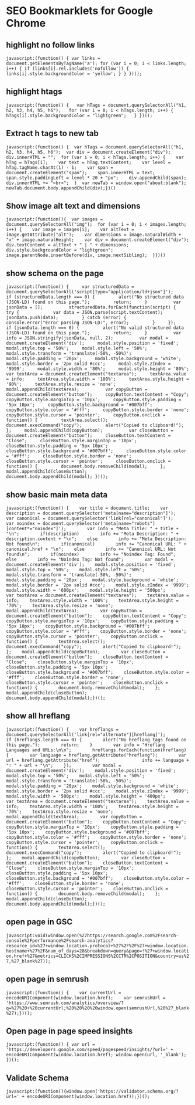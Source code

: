 # SEO Bookmarklets for Google Chrome

## highlight no follow links	
`
javascript:(function() {
    var links = document.getElementsByTagName('a');
    for (var i = 0; i < links.length; i++) {
        if (links[i].rel.includes('nofollow')) {
            links[i].style.backgroundColor = 'yellow';
        }
    }
})();
`
## highlight htags	
`
javascript:(function() {   var hTags = document.querySelectorAll("h1, h2, h3, h4, h5, h6");   for (var i = 0; i < hTags.length; i++) {     hTags[i].style.backgroundColor = "lightgreen";   } })();
`
## Extract h tags to new tab
`
javascript:(function() {  var hTags = document.querySelectorAll("h1, h2, h3, h4, h5, h6");  var div = document.createElement("div");  div.innerHTML = "";  for (var i = 0; i < hTags.length; i++) {    var hTag = hTags[i];    var text = hTag.textContent;    var level = hTag.tagName.charAt(1) - 1;    var span = document.createElement("span");    span.innerHTML = text;    span.style.paddingLeft = level * 20 + "px";    div.appendChild(span);    div.innerHTML += "<br>";  }  var newTab = window.open("about:blank");  newTab.document.body.appendChild(div);})()
`

## Show image alt text and dimensions
`
javascript:(function(){  var images = document.querySelectorAll("img");  for (var i = 0; i < images.length; i++) {    var image = images[i];    var altText = image.getAttribute("alt");    var dimensions = image.naturalWidth + "x" + image.naturalHeight;    var div = document.createElement("div");    div.textContent = altText + " | " + dimensions;    div.style.backgroundColor = "lightgreen";    image.parentNode.insertBefore(div, image.nextSibling);  }})()
`
## show schema on the page
`
javascript:(function() {     var structuredData = document.querySelectorAll('script[type="application/ld+json"]');          if (structuredData.length === 0) {         alert("No structured data (JSON-LD) found on this page.");         return;     }          var jsonData = [];          structuredData.forEach(function(script) {         try {             var data = JSON.parse(script.textContent);             jsonData.push(data);         } catch (error) {             console.error("Error parsing JSON-LD:", error);         }     });          if (jsonData.length === 0) {         alert("No valid structured data (JSON-LD) found on this page.");         return;     }          var info = JSON.stringify(jsonData, null, 2);          var modal = document.createElement('div');     modal.style.position = 'fixed';     modal.style.top = '50%';     modal.style.left = '50%';     modal.style.transform = 'translate(-50%, -50%)';     modal.style.padding = '20px';     modal.style.background = 'white';     modal.style.border = '2px solid #ccc';     modal.style.zIndex = '9999';     modal.style.width = '80%';     modal.style.height = '80%';          var textArea = document.createElement("textarea");     textArea.value = info;     textArea.style.width = '100%';     textArea.style.height = '90%';     textArea.style.resize = 'none';     modal.appendChild(textArea);          var copyButton = document.createElement("button");     copyButton.textContent = "Copy";     copyButton.style.marginTop = '10px';     copyButton.style.padding = '5px 10px';     copyButton.style.background = '#007bff';     copyButton.style.color = '#fff';     copyButton.style.border = 'none';     copyButton.style.cursor = 'pointer';     copyButton.onclick = function() {         textArea.select();         document.execCommand("copy");         alert("Copied to clipboard!");     };     modal.appendChild(copyButton);          var closeButton = document.createElement("button");     closeButton.textContent = "Close";     closeButton.style.marginTop = '10px';     closeButton.style.padding = '5px 10px';     closeButton.style.background = '#007bff';     closeButton.style.color = '#fff';     closeButton.style.border = 'none';     closeButton.style.cursor = 'pointer';     closeButton.onclick = function() {         document.body.removeChild(modal);     };     modal.appendChild(closeButton);          document.body.appendChild(modal); })();
`
## show basic main meta data
`
javascript:(function() {    var title = document.title;    var description = document.querySelector('meta[name="description"]');    var canonical = document.querySelector('link[rel="canonical"]');    var noindex = document.querySelector('meta[name="robots"][content*="noindex"]');        var info = "Meta Title: " + title + "\n";        if(description)        info += "Meta Description: " + description.content + "\n";    else        info += "Meta Description: Not found\n";        if(canonical)        info += "Canonical URL: " + canonical.href + "\n";    else        info += "Canonical URL: Not found\n";        if(noindex)        info += "Noindex Tag: Found";    else        info += "Noindex Tag: Not found";        var modal = document.createElement('div');    modal.style.position = 'fixed';    modal.style.top = '50%';    modal.style.left = '50%';    modal.style.transform = 'translate(-50%, -50%)';    modal.style.padding = '20px';    modal.style.background = 'white';    modal.style.border = '2px solid #ccc';    modal.style.zIndex = '9999';    modal.style.width = '600px';    modal.style.height = '500px';        var textArea = document.createElement("textarea");    textArea.value = info;    textArea.style.width = '100%';    textArea.style.height = '70%';    textArea.style.resize = 'none';    modal.appendChild(textArea);        var copyButton = document.createElement("button");    copyButton.textContent = "Copy";    copyButton.style.marginTop = '10px';    copyButton.style.padding = '5px 10px';    copyButton.style.background = '#007bff';    copyButton.style.color = '#fff';    copyButton.style.border = 'none';    copyButton.style.cursor = 'pointer';    copyButton.onclick = function() {        textArea.select();        document.execCommand("copy");        alert("Copied to clipboard!");    };    modal.appendChild(copyButton);        var closeButton = document.createElement("button");    closeButton.textContent = "Close";    closeButton.style.marginTop = '10px';    closeButton.style.padding = '5px 10px';    closeButton.style.background = '#007bff';    closeButton.style.color = '#fff';    closeButton.style.border = 'none';    closeButton.style.cursor = 'pointer';    closeButton.onclick = function() {        document.body.removeChild(modal);    };    modal.appendChild(closeButton);        document.body.appendChild(modal);})();
`
## show all hreflang
`
javascript:(function() {    var hreflangs = document.querySelectorAll('link[rel="alternate"][hreflang]');        if (hreflangs.length === 0) {        alert("No hreflang tags found on this page.");        return;    }        var info = "Hreflang Languages and URLs:\n\n";        hreflangs.forEach(function(hreflang) {        var language = hreflang.getAttribute("hreflang");        var url = hreflang.getAttribute("href");                info += language + ": " + url + "\n";    });        var modal = document.createElement('div');    modal.style.position = 'fixed';    modal.style.top = '50%';    modal.style.left = '50%';    modal.style.transform = 'translate(-50%, -50%)';    modal.style.padding = '20px';    modal.style.background = 'white';    modal.style.border = '2px solid #ccc';    modal.style.zIndex = '9999';    modal.style.width = '500px';    modal.style.height = '400px';        var textArea = document.createElement("textarea");    textArea.value = info;    textArea.style.width = '100%';    textArea.style.height = '70%';    textArea.style.resize = 'none';    modal.appendChild(textArea);        var copyButton = document.createElement("button");    copyButton.textContent = "Copy";    copyButton.style.marginTop = '10px';    copyButton.style.padding = '5px 10px';    copyButton.style.background = '#007bff';    copyButton.style.color = '#fff';    copyButton.style.border = 'none';    copyButton.style.cursor = 'pointer';    copyButton.onclick = function() {        textArea.select();        document.execCommand("copy");        alert("Copied to clipboard!");    };    modal.appendChild(copyButton);        var closeButton = document.createElement("button");    closeButton.textContent = "Close";    closeButton.style.marginTop = '10px';    closeButton.style.padding = '5px 10px';    closeButton.style.background = '#007bff';    closeButton.style.color = '#fff';    closeButton.style.border = 'none';    closeButton.style.cursor = 'pointer';    closeButton.onclick = function() {        document.body.removeChild(modal);    };    modal.appendChild(closeButton);        document.body.appendChild(modal);})();
`

## open page in GSC
`
javascript:void(window.open(%27https://search.google.com%2Fsearch-console%2Fperformance%2Fsearch-analytics?resource_id=%27+window.location.protocol+%27%2F%2F%27+window.location.hostname+%27%2F&num_of_days=28&breakdown=query&page=!%27+window.location.href+%27&metrics=CLICKS%2CIMPRESSIONS%2CCTR%2CPOSITION&country=us%27,%27_blank%27));
`
## open page in semrush
`
javascript:(function() {    var currentUrl = encodeURIComponent(window.location.href);    var semrushUrl = 'https://www.semrush.com/analytics/overview/?q=%27%20+%20currentUrl;%20%20%20%20window.open(semrushUrl,%20%27_blank%27);})();
`
## Open page in page speed insights
`
javascript:(function() {
    var url = 'https://developers.google.com/speed/pagespeed/insights/?url=' + encodeURIComponent(window.location.href);
    window.open(url, '_blank');
})();
`
## Validate Schema
`
javascript:(function(){window.open('https://validator.schema.org/?url=' + encodeURIComponent(window.location.href));})();
`

